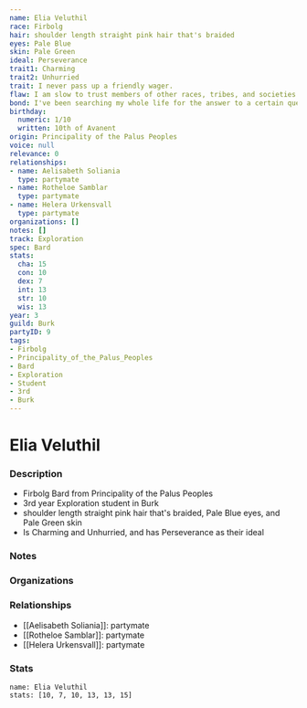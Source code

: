 ```yaml
---
name: Elia Veluthil
race: Firbolg
hair: shoulder length straight pink hair that's braided
eyes: Pale Blue
skin: Pale Green
ideal: Perseverance
trait1: Charming
trait2: Unhurried
trait: I never pass up a friendly wager.
flaw: I am slow to trust members of other races, tribes, and societies.
bond: I've been searching my whole life for the answer to a certain question.
birthday:
  numeric: 1/10
  written: 10th of Avanent
origin: Principality of the Palus Peoples
voice: null
relevance: 0
relationships:
- name: Aelisabeth Soliania
  type: partymate
- name: Rotheloe Samblar
  type: partymate
- name: Helera Urkensvall
  type: partymate
organizations: []
notes: []
track: Exploration
spec: Bard
stats:
  cha: 15
  con: 10
  dex: 7
  int: 13
  str: 10
  wis: 13
year: 3
guild: Burk
partyID: 9
tags:
- Firbolg
- Principality_of_the_Palus_Peoples
- Bard
- Exploration
- Student
- 3rd
- Burk
---
```

# Elia Veluthil
### Description
- Firbolg Bard from Principality of the Palus Peoples
- 3rd year Exploration student in Burk
- shoulder length straight pink hair that's braided, Pale Blue eyes, and Pale Green skin
- Is Charming and Unhurried, and has Perseverance as their ideal

### Notes

### Organizations

### Relationships
- [[Aelisabeth Soliania]]: partymate
- [[Rotheloe Samblar]]: partymate
- [[Helera Urkensvall]]: partymate

### Stats
```statblock
name: Elia Veluthil
stats: [10, 7, 10, 13, 13, 15]
```